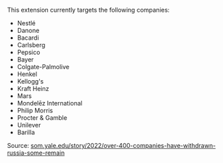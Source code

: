 This extension currently targets the following companies:

- Nestlé
- Danone
- Bacardi
- Carlsberg
- Pepsico
- Bayer
- Colgate-Palmolive
- Henkel
- Kellogg's
- Kraft Heinz
- Mars
- Mondelēz International
- Philip Morris
- Procter & Gamble
- Unilever
- Barilla

Source: [som.yale.edu/story/2022/over-400-companies-have-withdrawn-russia-some-remain](https://som.yale.edu/story/2022/over-400-companies-have-withdrawn-russia-some-remain)

